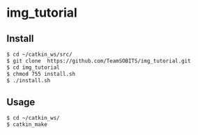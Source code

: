 # img_tutorial

## Install  
```bash
$ cd ~/catkin_ws/src/  
$ git clone  https://github.com/TeamSOBITS/img_tutorial.git
$ cd img_tutorial
$ chmod 755 install.sh  
$ ./install.sh
```

## Usage
```bash
$ cd ~/catkin_ws/
$ catkin_make  
```
